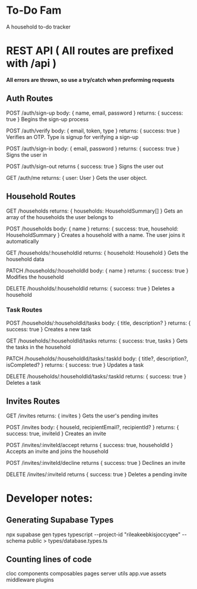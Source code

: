 # To-Do Fam

A household to-do tracker

# REST API ( All routes are prefixed with /api )

**All errors are thrown, so use a try/catch when preforming requests**

## Auth Routes

POST /auth/sign-up
body: { name, email, password }
returns: { success: true }
Begins the sign-up process

POST /auth/verify
body: { email, token, type }
returns: { success: true }
Verifies an OTP. Type is signup for verifying a sign-up

POST /auth/sign-in
body: { email, password }
returns: { success: true }
Signs the user in

POST /auth/sign-out
returns { success: true }
Signs the user out

GET /auth/me
returns: { user: User }
Gets the user object.

## Household Routes

GET /households
returns: { households: HouseholdSummary[] }
Gets an array of the households the user belongs to

POST /households
body: { name }
returns: { success: true, household: HouseholdSummary }
Creates a household with a name. The user joins it automatically

GET /households/:householdId
returns: { household: Household }
Gets the household data

PATCH /households/:householdId
body: { name }
returns: { success: true }
Modifies the household

DELETE /housholds/:householdId
returns: { success: true }
Deletes a household

### Task Routes

POST /households/:householdId/tasks
body: { title, description? }
returns: { success: true }
Creates a new task

GET /households/:householdId/tasks
returns: { success: true, tasks }
Gets the tasks in the household

PATCH /households/:householdId/tasks/:taskId
body: { title?, description?, isCompleted? }
returns: { success: true }
Updates a task

DELETE /households/:householdId/tasks/:taskId
returns: { success: true }
Deletes a task

## Invites Routes

GET /invites
returns: { invites }
Gets the user's pending invites

POST /invites
body: { houseId, recipientEmail?, recipientId? }
returns: { success: true, inviteId }
Creates an invite

POST /invites/:inviteId/accept
returns { success: true, householdId }
Accepts an invite and joins the household

POST /invites/:inviteId/decline
returns { success: true }
Declines an invite

DELETE /invites/:inviteId
returns { success: true }
Deletes a pending invite

# Developer notes:

## Generating Supabase Types

npx supabase gen types typescript --project-id "rileakeebkisjoccyqee" --schema public > types/database.types.ts

## Counting lines of code

cloc components composables pages server utils app.vue assets middleware plugins
